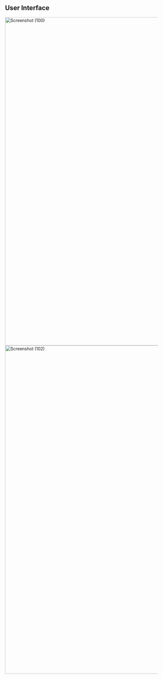 ## User Interface
<img width="1920" height="1080" alt="Screenshot (100)" src="https://github.com/user-attachments/assets/a9702114-7e6e-4c1a-b771-5cb07a6976b9" />
<img width="1920" height="1080" alt="Screenshot (102)" src="https://github.com/user-attachments/assets/4a281fb2-51c2-41b9-8838-913144926f1a" />

